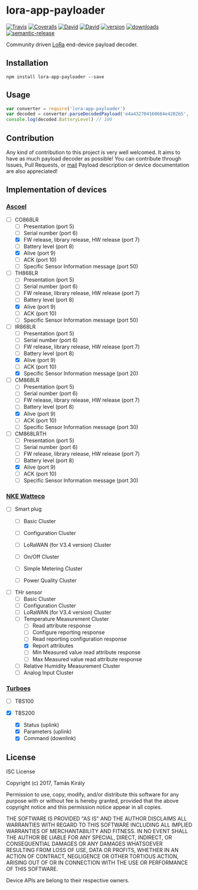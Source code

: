 # lora-app-payloader

[![Travis](https://img.shields.io/travis/rust-lang/rust.svg?style=plastic)](https://travis-ci.org/tkiraly/lora-app-payloader)
[![Coveralls](https://img.shields.io/coveralls/tkiraly/lora-app-payloader.svg)](https://coveralls.io/github/tkiraly/lora-app-payloader)
[![David](https://img.shields.io/david/tkiraly/lora-app-payloader.svg?style=plastic)](https://david-dm.org/tkiraly/lora-app-payloader)
[![David](https://img.shields.io/david/dev/tkiraly/lora-app-payloader.svg?style=plastic)](https://david-dm.org/tkiraly/lora-app-payloader)
[![version](https://img.shields.io/npm/v/lora-app-payloader.svg?style=plastic)](http://npm.im/lora-app-payloader)
[![downloads](https://img.shields.io/npm/dm/lora-app-payloader.svg?style=plastic)](https://npm-stat.com/charts.html?package=lora-app-payloader)
[![semantic-release](https://img.shields.io/badge/%20%20%F0%9F%93%A6%F0%9F%9A%80-semantic--release-e10079.svg?style=plastic)](https://github.com/semantic-release/semantic-release)


Community driven [LoRa](http://www.lora-alliance.com) end-device payload decoder.

## Installation

```npm
npm install lora-app-payloader --save
```

## Usage

```javascript
var converter = require('lora-app-payloader')
var decoded = converter.parseDecodedPayload('e4a432704160684e4202b5', 'ascoel', 'CO868LR')
console.log(decoded.BatteryLevel) // 100
```
## Contribution

Any kind of contribution to this project is very well welcomed. It aims to have as much payload decoder as possible!
You can contribute through Issues, Pull Requests, or [mail](mailto:kiraly.tamas@outlook.com?Subject=lora-app-payloader%20contribution)
Payload description or device documentation are also appreciated!



## Implementation of devices

### [Ascoel](http://ascoel.it/)

- [ ] CO868LR
  - [ ] Presentation (port 5)
  - [ ] Serial number (port 6)
  - [X] FW release, library release, HW release (port 7)
  - [ ] Battery level (port 8)
  - [X] Alive (port 9)
  - [ ] ACK (port 10)
  - [ ] Specific Sensor Information message (port 50)

- [ ] TH868LR
  - [ ] Presentation (port 5)
  - [ ] Serial number (port 6)
  - [ ] FW release, library release, HW release (port 7)
  - [ ] Battery level (port 8)
  - [X] Alive (port 9)
  - [ ] ACK (port 10)
  - [ ] Specific Sensor Information message (port 50)

- [ ] IR868LR
  - [ ] Presentation (port 5)
  - [ ] Serial number (port 6)
  - [ ] FW release, library release, HW release (port 7)
  - [ ] Battery level (port 8)
  - [X] Alive (port 9)
  - [ ] ACK (port 10)
  - [X] Specific Sensor Information message (port 20)

- [ ] CM868LR
  - [ ] Presentation (port 5)
  - [ ] Serial number (port 6)
  - [ ] FW release, library release, HW release (port 7)
  - [ ] Battery level (port 8)
  - [X] Alive (port 9)
  - [ ] ACK (port 10)
  - [ ] Specific Sensor Information message (port 30)

- [ ] CM868LRTH
  - [ ] Presentation (port 5)
  - [ ] Serial number (port 6)
  - [ ] FW release, library release, HW release (port 7)
  - [ ] Battery level (port 8)
  - [X] Alive (port 9)
  - [ ] ACK (port 10)
  - [ ] Specific Sensor Information message (port 30)

### [NKE Watteco](http://www.nke-watteco.com/)

- [ ] Smart plug
  - [ ] Basic Cluster
  - [ ] Configuration Cluster
  - [ ] LoRaWAN (for V3.4 version) Cluster
  - [ ] On/Off Cluster
  - [ ] Simple Metering Cluster
  - [ ] Power Quality Cluster


- [ ] THr sensor
  - [ ] Basic Cluster
  - [ ] Configuration Cluster
  - [ ] LoRaWAN (for V3.4 version) Cluster
  - [ ] Temperature Measurement Cluster
    - [ ] Read attribute response
    - [ ] Configure reporting response
    - [ ] Read reporting configuration response
    - [X] Report attributes
    - [ ] Min Measured value read attribute response
    - [ ] Max Measured value read attribute response
  - [ ] Relative Humidity Measurement Cluster
  - [ ] Analog Input Cluster

### [Turboes](http://www.turboes.com)

- [ ] TBS100

- [X] TBS200
  - [X] Status (uplink)
  - [X] Parameters (uplink)
  - [X] Command (downlink)

## License

ISC License

Copyright (c) 2017, Tamás Király

Permission to use, copy, modify, and/or distribute this software for any
purpose with or without fee is hereby granted, provided that the above
copyright notice and this permission notice appear in all copies.

THE SOFTWARE IS PROVIDED "AS IS" AND THE AUTHOR DISCLAIMS ALL WARRANTIES WITH
REGARD TO THIS SOFTWARE INCLUDING ALL IMPLIED WARRANTIES OF MERCHANTABILITY
AND FITNESS. IN NO EVENT SHALL THE AUTHOR BE LIABLE FOR ANY SPECIAL, DIRECT,
INDIRECT, OR CONSEQUENTIAL DAMAGES OR ANY DAMAGES WHATSOEVER RESULTING FROM
LOSS OF USE, DATA OR PROFITS, WHETHER IN AN ACTION OF CONTRACT, NEGLIGENCE
OR OTHER TORTIOUS ACTION, ARISING OUT OF OR IN CONNECTION WITH THE USE OR
PERFORMANCE OF THIS SOFTWARE.

Device APIs are belong to their respective owners.
